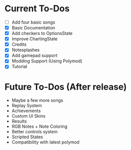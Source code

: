 # Current To-Dos
* [ ] Add four basic songs
* [X] Basic Documentation
* [X] Add checkers to OptionsState
* [X] Improve ChartingState
* [X] Credits
* [X] Notesplashes
* [X] Add gamepad support
* [X] Modding Support (Using Polymod)
* [X] Tutorial

# Future To-Dos (After release)
* Maybe a few more songs
* Replay System
* Achievements
* Custom UI Skins
* Results
* RGB Notes + Note Coloring
* Better controls system
* Scripted States
* Compatibility with latest polymod